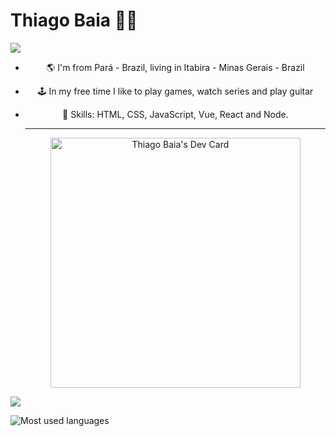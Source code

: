 # Thiago Baia :man_technologist:

![](https://komarev.com/ghpvc/?username=your-github-thiagobaia&color=green)


<div align="center">
 
 - 🌎 I'm from Pará - Brazil, living in Itabira - Minas Gerais - Brazil 
- 🕹 In my free time I like to play games, watch series and play guitar
- 📌 Skills: HTML, CSS, JavaScript, Vue, React and Node.
 
  ----
 
  <a height="180em" href="https://app.daily.dev/thiagobaia"><img src="https://api.daily.dev/devcards/86a8730cde8741788424cc5095b400b9.png?r=rdv" width="400" alt="Thiago Baia's Dev Card"/></a>
 

</div>








<p align="left">
    <a href="https://www.linkedin.com/in/thiagobaia1/">
        <img src="https://img.shields.io/badge/%20-thiagobaia-black?color=14171A&labelColor=0e76a8&logo=linkedin&logoColor=ffffff" />
    </a>

</p>

<p align="left">
<img src="https://github-readme-stats.vercel.app/api/top-langs/?username=thiagobaia&layout=compact&hide=makefile&bg_color=091f40&text_color=f6f6f6&title_color=c5203e&icon_color=c5203e" alt="Most used languages" />
</p>





  



